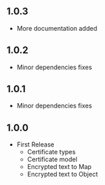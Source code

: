 ## 1.0.3

* More documentation added

## 1.0.2

* Minor dependencies fixes

## 1.0.1

* Minor dependencies fixes

## 1.0.0

* First Release
    - Certificate types
    - Certificate model
    - Encrypted text to Map
    - Encrypted text to Object
